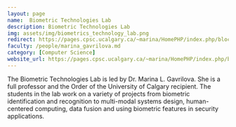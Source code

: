 ```yaml
---
layout: page
name:  Biometric Technologies Lab
description: Biometric Technologies Lab
img: assets/img/biometrics_technology_lab.png
redirect: https://pages.cpsc.ucalgary.ca/~marina/HomePHP/index.php/block/24.html
faculty: /people/marina_gavrilova.md
category: [Computer Science]
website_url: https://pages.cpsc.ucalgary.ca/~marina/HomePHP/index.php/block/24.html
---
```


The Biometric Technologies Lab is led by Dr. Marina L. Gavrilova. She is a full professor 
and the Order of the University of Calgary recipient. The students in the lab work on a variety of projects
from biometric identification and recognition to multi-modal systems design, human-centered computing, data fusion
and using biometric features in security applications.
